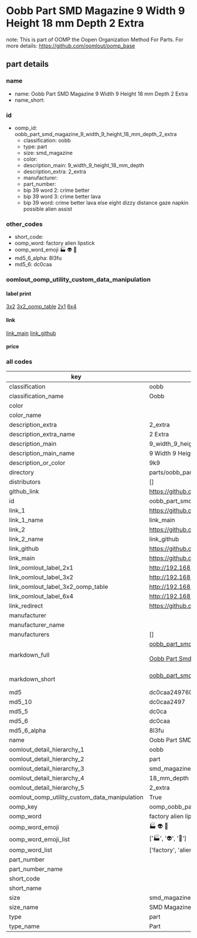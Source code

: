 # Oobb Part SMD Magazine 9 Width 9 Height 18 mm Depth 2 Extra  

note: This is part of OOMP the Oopen Organization Method For Parts. For more details: https://github.com/oomlout/oomp_base

##  part details
  







### name
* name: Oobb Part SMD Magazine 9 Width 9 Height 18 mm Depth 2 Extra
* name_short: 
### id
* oomp_id: oobb_part_smd_magazine_9_width_9_height_18_mm_depth_2_extra
  * classification: oobb
  * type: part
  * size: smd_magazine
  * color: 
  * description_main: 9_width_9_height_18_mm_depth
  * description_extra: 2_extra
  * manufacturer: 
  * part_number: 
  * bip 39 word 2: crime better
  * bip 39 word 3: crime better lava
  * bip 39 word: crime better lava else eight dizzy distance gaze napkin possible alien assist

### other_codes
* short_code: 
* oomp_word: factory alien lipstick
* oomp_word_emoji :factory: :alien: :lipstick:
* md5_6_alpha: 8l3fu
* md5_6: dc0caa






### oomlout_oomp_utility_custom_data_manipulation
#### label print
[3x2](http://192.168.1.245:1112/?label=oomp%208l3fu)
[3x2_oomp_table](http://192.168.1.108:1112/?label=oomp%208l3fu)
[2x1](http://192.168.1.242:1112/?label=oomp%208l3fu)
[6x4](http://192.168.1.55:1112/?label=oomp%208l3fu)    

#### link

[link_main](https://github.com/oomlout/oomlout_oomp_version_1_messy/tree/main/parts/oobb_part_smd_magazine_9_width_9_height_18_mm_depth_2_extra) [link_github](https://github.com/oomlout/oomlout_oomp_version_1_messy/tree/main/parts/oobb_part_smd_magazine_9_width_9_height_18_mm_depth_2_extra)                             

#### price







### all codes 
| key | value |  
| --- | --- |  
| classification | oobb |  
| classification_name | Oobb |  
| color |  |  
| color_name |  |  
| description_extra | 2_extra |  
| description_extra_name | 2 Extra |  
| description_main | 9_width_9_height_18_mm_depth |  
| description_main_name | 9 Width 9 Height 18 mm Depth |  
| description_or_color | 9k9 |  
| directory | parts/oobb_part_smd_magazine_9_width_9_height_18_mm_depth_2_extra |  
| distributors | [] |  
| github_link | https://github.com/oomlout/oomlout_oomp_part_src/tree/main/parts/oobb_part_smd_magazine_9_width_9_height_18_mm_depth_2_extra |  
| id | oobb_part_smd_magazine_9_width_9_height_18_mm_depth_2_extra |  
| link_1 | https://github.com/oomlout/oomlout_oomp_version_1_messy/tree/main/parts/oobb_part_smd_magazine_9_width_9_height_18_mm_depth_2_extra |  
| link_1_name | link_main |  
| link_2 | https://github.com/oomlout/oomlout_oomp_version_1_messy/tree/main/parts/oobb_part_smd_magazine_9_width_9_height_18_mm_depth_2_extra |  
| link_2_name | link_github |  
| link_github | https://github.com/oomlout/oomlout_oomp_version_1_messy/tree/main/parts/oobb_part_smd_magazine_9_width_9_height_18_mm_depth_2_extra |  
| link_main | https://github.com/oomlout/oomlout_oomp_version_1_messy/tree/main/parts/oobb_part_smd_magazine_9_width_9_height_18_mm_depth_2_extra |  
| link_oomlout_label_2x1 | http://192.168.1.242:1112/?label=oomp%208l3fu |  
| link_oomlout_label_3x2 | http://192.168.1.245:1112/?label=oomp%208l3fu |  
| link_oomlout_label_3x2_oomp_table | http://192.168.1.108:1112/?label=oomp%208l3fu |  
| link_oomlout_label_6x4 | http://192.168.1.55:1112/?label=oomp%208l3fu |  
| link_redirect | https://github.com/oomlout/oomlout_oomp_version_1_messy/tree/main/parts/oobb_part_smd_magazine_9_width_9_height_18_mm_depth_2_extra |  
| manufacturer |  |  
| manufacturer_name |  |  
| manufacturers | [] |  
| markdown_full | [oobb_part_smd_magazine_9_width_9_height_18_mm_depth_2_extra](none)<br>[](none)<br>[Oobb Part Smd Magazine 9 Width 9 Height 18 Mm Depth 2 Extra](none)<br><br> |  
| markdown_short | [oobb_part_smd_magazine_9_width_9_height_18_mm_depth_2_extra](none)<br><br> |  
| md5 | dc0caa249760a7f500a37482fb85619c |  
| md5_10 | dc0caa2497 |  
| md5_5 | dc0ca |  
| md5_6 | dc0caa |  
| md5_6_alpha | 8l3fu |  
| name | Oobb Part SMD Magazine 9 Width 9 Height 18 mm Depth 2 Extra |  
| oomlout_detail_hierarchy_1 | oobb |  
| oomlout_detail_hierarchy_2 | part |  
| oomlout_detail_hierarchy_3 | smd_magazine |  
| oomlout_detail_hierarchy_4 | 18_mm_depth |  
| oomlout_detail_hierarchy_5 | 2_extra |  
| oomlout_oomp_utility_custom_data_manipulation | True |  
| oomp_key | oomp_oobb_part_smd_magazine_9_width_9_height_18_mm_depth_2_extra |  
| oomp_word | factory alien lipstick |  
| oomp_word_emoji | :factory: :alien: :lipstick: |  
| oomp_word_emoji_list | [':factory:', ':alien:', ':lipstick:'] |  
| oomp_word_list | ['factory', 'alien', 'lipstick'] |  
| part_number |  |  
| part_number_name |  |  
| short_code |  |  
| short_name |  |  
| size | smd_magazine |  
| size_name | SMD Magazine |  
| type | part |  
| type_name | Part |  
